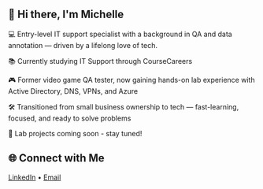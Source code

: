 ## 👋 Hi there, I'm Michelle

💻 Entry-level IT support specialist with a background in QA and data annotation — driven by a lifelong love of tech.

📚 Currently studying IT Support through CourseCareers

🎮 Former video game QA tester, now gaining hands-on lab experience with Active Directory, DNS, VPNs, and Azure

🛠️ Transitioned from small business ownership to tech — fast-learning, focused, and ready to solve problems

📂 Lab projects coming soon - stay tuned!

## 🌐 Connect with Me
[LinkedIn](https://www.linkedin.com/in/michelle-chiafala-62479b375/) • [Email](mailto:mlchiafala@gmail.com)
